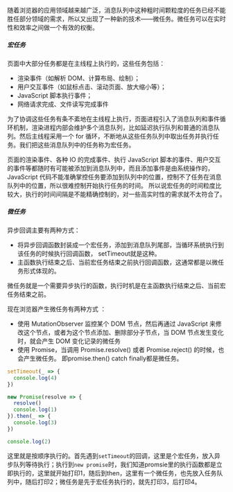  随着浏览器的应用领域越来越广泛，消息队列中这种粗时间颗粒度的任务已经不能胜任部分领域的需求，所以又出现了一种新的技术——微任务。微任务可以在实时性和效率之间做一个有效的权衡。

#####  宏任务

页面中大部分任务都是在主线程上执行的，这些任务包括：

- 渲染事件（如解析 DOM、计算布局、绘制）；
- 用户交互事件（如鼠标点击、滚动页面、放大缩小等）；
- JavaScript 脚本执行事件；
- 网络请求完成、文件读写完成事件

为了协调这些任务有条不紊地在主线程上执行，页面进程引入了消息队列和事件循环机制，渲染进程内部会维护多个消息队列，比如延迟执行队列和普通的消息队列。然后主线程采用一个 for 循环，不断地从这些任务队列中取出任务并执行任务。我们把这些消息队列中的任务称为宏任务。 

页面的渲染事件、各种 IO 的完成事件、执行 JavaScript 脚本的事件、用户交互的事件等都随时有可能被添加到消息队列中，而且添加事件是由系统操作的，JavaScript 代码不能准确掌控任务要添加到队列中的位置，控制不了任务在消息队列中的位置，所以很难控制开始执行任务的时间。 
所以说宏任务的时间粒度比较大，执行的时间间隔是不能精确控制的，对一些高实时性的需求就不太符合了。

##### 微任务

异步回调主要有两种方式：

- 将异步回调函数封装成一个宏任务，添加到消息队列尾部，当循环系统执行到该任务的时候执行回调函数， setTimeout就是这种。
- 主函数执行结束之后、当前宏任务结束之前执行回调函数，这通常都是以微任务形式体现的。

 微任务就是一个需要异步执行的函数，执行时机是在主函数执行结束之后、当前宏任务结束之前。

现在浏览器产生微任务有两种方式 ：

-  使用 MutationObserver 监控某个 DOM 节点，然后再通过 JavaScript 来修改这个节点，或者为这个节点添加、删除部分子节点，当 DOM 节点发生变化时，就会产生 DOM 变化记录的微任务
-  使用 Promise，当调用 Promise.resolve() 或者 Promise.reject() 的时候，也会产生微任务。 即promise.then() catch finally都是微任务。

```javascript
setTimeout(_ => {
  console.log(4)
})

new Promise(resolve => {
  resolve()
  console.log(1)
}).then(_ => {
  console.log(3)
})

console.log(2)
```

这里就是按顺序执行的。首先遇到`setTimeout`的回调，这里是个宏任务，放入异步队列等待执行；执行到`new promise`时，我们知道promsie里的执行函数都是立即执行的，这里就开始打印1，随后到then，这里有一个微任务，也先放入任务队列中，随后打印2；微任务是先于宏任务执行的，就先打印3，后打印4。



